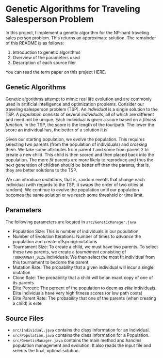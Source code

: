 Genetic Algorithms for Traveling Salesperson Problem
=========

In this project, I implement a genetic algorithm for the NP-hard traveling sales person problem. This returns an approximate solution. The remainder of this README is as follows:

1. Introduction to genetic algorithms
2. Overview of the parameters used
3. Description of each source filer

You can read the term paper on this project HERE.

Genetic Algorithms
----
Genetic algorithms attempt to mimic real life evolution and are commonly used in artificial intelligence and optimization problems. Consider our traveling salesperson problem (TSP). An *individual* is a single solution to the TSP. A *population* consists of several *individuals*, all of which are different and need not be unique. Each individual is given a score based on a *fitness function*. In the TSP, the score is the length of the tour/path. The lower the score an individual has, the better of a solution it is.

Given our starting population, we evolve the population. This requires selecting two parents (from the population of individuals) and *crossing* them. We take some attributes from parent 1 and some from parent 2 to create a new child. This child is then scored and then placed back into the population. The more *fit* parents are more likely to reproduce and thus the next generation of children should be better off than the parents, that is, they are better solutions to the TSP.

We can introduce *mutations*, that is, random events that change each individual (with regards to the TSP, it swaps the order of two cities at random). We continue to evolve the population until our population becomes the same solution or we reach some threshold or time limit.

Parameters
----

The following parameters are located in `src/GeneticManager.java`
* Population Size: This is number of individuals in our population
* Number of Evolution Iterations:  Number of times to *advance* the population and create offspring/mutations
* Tournament Size: To create a child, we must have two parents. To select these two parents, we create a *tournament* consisting of `TOURNAMENT_SIZE` individuals. We then select the most fit individual from this tournament to become the parent.
* Mutation Rate: The probability that a given individual will incur a single mutation
* Clone Rate: The probability that a child will be an exact copy of one of its parents
* Elite Percent: The percent of the population to deem as *elite* individuals. Elite individuals have very high fitness scores (or low path costs)
* Elite Parent Rate: The probability that one of the parents (when creating a child) is elite

Source Files
----
* `src/Individual.java` contains the class information for an Individual.
* `src/Population.java` contains the class information for a Population.
* `src/GeneticManager.java` contains the main method and handles population management and evolution. It also reads the input file and selects the final, optimal solution.